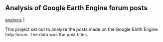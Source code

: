 ## Analysis of Google Earth Engine forum posts

[analysis](https://ogletrees.github.io/GEE_post_analysis/test_file) |  

This project set out to analyze the posts made on the Google Earth Engine help forum. The data was the post titles.
